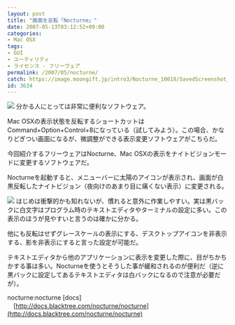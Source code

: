 ```yaml
---
layout: post
title: "画面を反転「Nocturne」"
date: 2007-05-13T03:12:52+09:00
categories:
- Mac OSX
tags: 
- GUI
- ユーティリティ
- ライセンス - フリーウェア
permalink: /2007/05/nocturne/
catch: https://image.moongift.jp/intro3/Nocturne_10018/SavedScreenshot_thumb1.jpg
id: 3634
---
```

[![](https://image.moongift.jp/intro3/Nocturne_10018/nocturne5_thumb1.png)](https://image.moongift.jp/intro3/Nocturne_10018/nocturne53.png) 分かる人にとっては非常に便利なソフトウェア。

 

Mac OSXの表示状態を反転するショートカットはCommand+Option+Control+8になっている（試してみよう）。この場合、かなりどぎつい画面になるが、微調整ができる表示変更ソフトウェアがこちらだ。

 <!--more--> 

今回紹介するフリーウェアはNocturne、Mac OSXの表示をナイトビジョンモードに変更するソフトウェアだ。

 

Nocturneを起動すると、メニューバーに太陽のアイコンが表示され、画面が白黒反転したナイトビジョン（夜向けのあまり目に痛くない表示）に変更される。

 

[![](https://image.moongift.jp/intro3/Nocturne_10018/SavedScreenshot_thumb1.jpg)](https://image.moongift.jp/intro3/Nocturne_10018/SavedScreenshot3.jpg) はじめは衝撃的かも知れないが、慣れると意外に作業しやすい。実は黒バックに白文字はプログラム時のテキストエディタやターミナルの設定に多い。この表示のほうが見やすいと言うのは確かに分かる。

 

他にも反転はせずグレースケールの表示にする、デスクトップアイコンを非表示する、影を非表示にすると言った設定が可能だ。

 

テキストエディタから他のアプリケーションに表示を変更した際に、目がちかちかする事は多い。Nocturneを使うとそうした事が緩和されるのが便利だ（逆に黒バックに設定してあるテキストエディタは白バックになるので注意が必要だが）。

 

nocturne:nocturne [docs]  
　[http://docs.blacktree.com/nocturne/nocturne](http://docs.blacktree.com/nocturne/nocturne)

